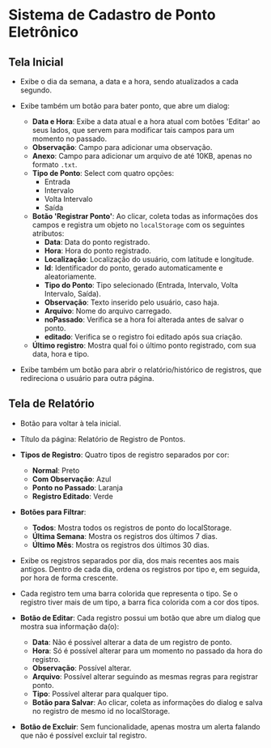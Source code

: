 # Sistema de Cadastro de Ponto Eletrônico

## Tela Inicial
- Exibe o dia da semana, a data e a hora, sendo atualizados a cada segundo.
- Exibe também um botão para bater ponto, que abre um dialog:
  - **Data e Hora**: Exibe a data atual e a hora atual com botões 'Editar' ao seus lados, que servem para modificar tais campos para um momento no passado.
  - **Observação**: Campo para adicionar uma observação.
  - **Anexo**: Campo para adicionar um arquivo de até 10KB, apenas no formato `.txt`.
  - **Tipo de Ponto**: Select com quatro opções:
    - Entrada
    - Intervalo
    - Volta Intervalo
    - Saída
  - **Botão 'Registrar Ponto'**: Ao clicar, coleta todas as informações dos campos e registra um objeto no `localStorage` com os seguintes atributos:
    - **Data**: Data do ponto registrado.
    - **Hora**: Hora do ponto registrado.
    - **Localização**: Localização do usuário, com latitude e longitude.
    - **Id**: Identificador do ponto, gerado automaticamente e aleatoriamente.
    - **Tipo do Ponto**: Tipo selecionado (Entrada, Intervalo, Volta Intervalo, Saída).
    - **Observação**: Texto inserido pelo usuário, caso haja.
    - **Arquivo**: Nome do arquivo carregado.
    - **noPassado**: Verifica se a hora foi alterada antes de salvar o ponto.
    - **editado**: Verifica se o registro foi editado após sua criação.
  - **Último registro**: Mostra qual foi o último ponto registrado, com sua data, hora e tipo.

- Exibe também um botão para abrir o relatório/histórico de registros, que redireciona o usuário para outra página.

## Tela de Relatório
- Botão para voltar à tela inicial.
- Título da página: Relatório de Registro de Pontos.
- **Tipos de Registro**: Quatro tipos de registro separados por cor:
    - **Normal**: Preto
    - **Com Observação**: Azul
    - **Ponto no Passado**: Laranja
    - **Registro Editado**: Verde
- **Botões para Filtrar**:
    - **Todos**: Mostra todos os registros de ponto do localStorage.
    - **Última Semana**: Mostra os registros dos últimos 7 dias.
    - **Último Mês**: Mostra os registros dos últimos 30 dias.

- Exibe os registros separados por dia, dos mais recentes aos mais antigos. Dentro de cada dia, ordena os registros por tipo e, em seguida, por hora de forma crescente.
- Cada registro tem uma barra colorida que representa o tipo. Se o registro tiver mais de um tipo, a barra fica colorida com a cor dos tipos.

- **Botão de Editar**: Cada registro possui um botão que abre um dialog que mostra sua informação da(o):
    - **Data**: Não é possível alterar a data de um registro de ponto.
    - **Hora**: Só é possível alterar para um momento no passado da hora do registro.
    - **Observação**: Possível alterar.
    - **Arquivo**: Possível alterar seguindo as mesmas regras para registrar ponto.
    - **Tipo**: Possível alterar para qualquer tipo.
    - **Botão para Salvar**: Ao clicar, coleta as informações do dialog e salva no registro de mesmo id no localStorage.

- **Botão de Excluir**: Sem funcionalidade, apenas mostra um alerta falando que não é possível excluir tal registro.












